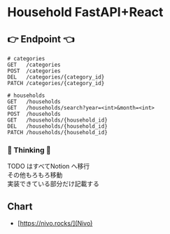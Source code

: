 # Household FastAPI+React


##  👉 Endpoint 👈

```
# categories
GET   /categories
POST  /categories
DEL   /categories/{category_id}
PATCH /categories/{category_id}

# households
GET   /households
GET   /households/search?year=<int>&month=<int>
POST  /households
GET   /households/{household_id}
DEL   /households/{household_id}
PATCH /households/{household_id}
```


### 🤔 Thinking 🤔

TODO はすべてNotion へ移行<br>
その他もろもろ移動<br>
実装できている部分だけ記載する<br>


## Chart

- [https://nivo.rocks/](Nivo)
